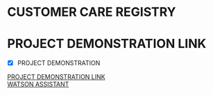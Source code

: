 # CUSTOMER CARE REGISTRY
# PROJECT DEMONSTRATION LINK

- [x] PROJECT DEMONSTRATION

[PROJECT DEMONSTRATION LINK]() <br>
[WATSON ASSISTANT](https://web-chat.global.assistant.watson.appdomain.cloud/preview.html?backgroundImageURL=https%3A%2F%2Fjp-tok.assistant.watson.cloud.ibm.com%2Fpublic%2Fimages%2Fupx-5724df78-32c8-4cce-b2bf-ac776b8f5b2f%3A%3A3d19d4fb-a24b-4e12-836b-028a870605ae&integrationID=1fc5e53e-d62f-4710-9456-c778ab844b43&region=jp-tok&serviceInstanceID=5724df78-32c8-4cce-b2bf-ac776b8f5b2f)
